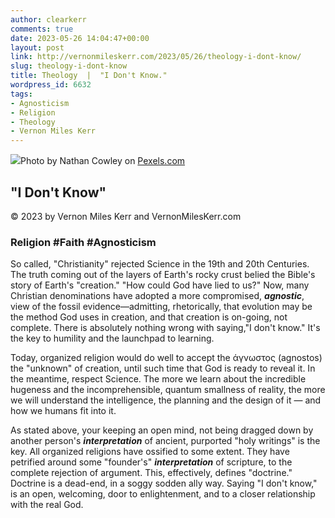 ```yaml
---
author: clearkerr
comments: true
date: 2023-05-26 14:04:47+00:00
layout: post
link: http://vernonmileskerr.com/2023/05/26/theology-i-dont-know/
slug: theology-i-dont-know
title: Theology  |  "I Don't Know."
wordpress_id: 6632
tags:
- Agnosticism
- Religion
- Theology
- Vernon Miles Kerr
---
```



![](https://vernonmileskerr.files.wordpress.com/2023/05/pexels-photo-920036-1.jpeg)Photo by Nathan Cowley on [Pexels.com](https://www.pexels.com/photo/shallow-focus-photography-of-man-wearing-red-polo-shirt-920036/)





## "I Don't Know"







© 2023 by Vernon Miles Kerr and VernonMilesKerr.com







### Religion #Faith #Agnosticism 







So called, "Christianity" rejected Science in the 19th and 20th Centuries. The truth coming out of the layers of Earth's rocky crust belied the Bible's story of Earth's "creation."  "How could God have lied to us?"  Now, many Christian denominations have adopted a more compromised, **_agnostic_**, view of the fossil evidence—admitting, rhetorically, that evolution may be the method God uses in creation, and that creation is on-going, not complete. There is absolutely nothing wrong with saying,"I don't know." It's the key to humility and the launchpad to learning.







  
Today, organized religion would do well to accept the άγνωστος (agnostos) the "unknown" of creation, until such time that God is ready to reveal it. In the meantime, respect Science.  The more we learn about the incredible hugeness and the incomprehensible, quantum smallness of reality, the more we will understand the intelligence, the planning and the design of it — and how we humans fit into it.  







As stated above, your keeping an open mind, not being dragged down by another person's **_interpretation_** of ancient, purported "holy writings" is the key. All organized religions have ossified to some extent. They have petrified around some "founder's" **_interpretation_** of scripture, to the complete rejection of argument. This, effectively, defines "doctrine." Doctrine is a dead-end, in a soggy sodden ally way. Saying "I don't know," is an open, welcoming, door to enlightenment, and to a closer relationship with the real God.



